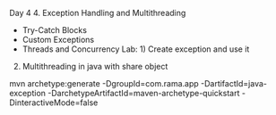 Day 4 4. Exception Handling and Multithreading
- Try-Catch Blocks
- Custom Exceptions
- Threads and Concurrency
  Lab: 1) Create exception and use it
2) Multithreading in java with share object

mvn archetype:generate -DgroupId=com.rama.app -DartifactId=java-exception -DarchetypeArtifactId=maven-archetype-quickstart -DinteractiveMode=false